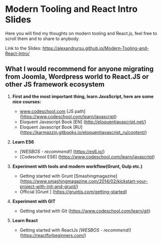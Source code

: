 # Modern Tooling and React Intro Slides

Here you will find my thoughts on modern tooling and React.js, feel free to scroll them and to share to anybody.

Link to the Slides:
https://alexandrursu.github.io/Modern-Tooling-and-React-Intro/

## What I would recommend for anyone migrating from Joomla, Wordpress world to React.JS or other JS framework ecosystem

1. **First and the most important thing, learn JavaScript, here are some nice courses:**
   - www.codeschool.com [JS path] (https://www.codeschool.com/learn/javascript)
   - Eloquent Javascript Book [EN] (http://eloquentjavascript.net/)
   - Eloquent Javascript Book [RU] (https://karmazzin.gitbooks.io/eloquentjavascript_ru/content/)

2. **Learn ES6**
     - *[WESBOS - recommend!]* (https://es6.io/)
     - [Codeschool ES6] (https://www.codeschool.com/learn/javascript)

3. **Experiment with tools and modern workflow(Grunt, Gulp etc.)**
   - Getting started with Grunt [Smashingmagazine] (https://www.smashingmagazine.com/2014/02/kickstart-your-project-with-init-and-grunt/)
   - Official [Grunt ] (https://gruntjs.com/getting-started)

4. **Experiment with GIT**
   - Getting started with Git (https://www.codeschool.com/learn/git)

5. **Learn React**
   - Getting started with ReactJs *[WESBOS - recommend!]* (https://reactforbeginners.com/)



